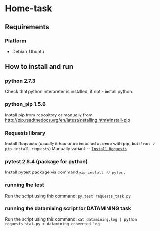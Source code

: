 
Home-task
=========

Requirements
------------
### Platform
- Debian, Ubuntu

How to install and run
-----------------
### python 2.7.3
Check that python interpreter is installed, if not - install python. 

### python_pip 1.5.6
Install pip from repository or manually from http://pip.readthedocs.org/en/latest/installing.html#install-pip


### Requests library
Install Requests (usually it has to be installed at once with pip, but if not -> `pip install requests`)
Manually variant -- [`Install Requests`](http://docs.python-requests.org/en/latest/user/install/#install) 


### pytest 2.6.4  (package for python)
Install pytest package via command  `pip install -U pytest`


### running the test
Run the script using this command:
`py.test requests_task.py`

### running the datamining script for DATAMINING task
Run the script using this command:
`cat datamining.log | python requests_stat.py > datamining_converted.log`